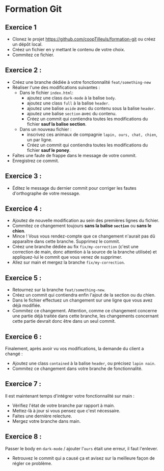 # Formation Git

## Exercice 1
- Clonez le projet https://github.com/coopTilleuls/formation-git ou créez un dépôt local.
- Créez un fichier en y mettant le contenu de votre choix.
- Commitez ce fichier.

## Exercice 2 : 
- Créez une branche dédiée à votre fonctionnalité `feat/something-new`
- Réaliser l'une des modifications suivantes :
  - Dans le fichier `index.html`:
    - ajoutez une class `dark-mode` à la balise `body`.
    - ajoutez une class `full` à la balise `header`.
    - ajoutez une balise `aside` avec du contenu sous la balise `header`.
    - ajoutez une balise `section` avec du contenu.
    - Créez un commit qui contiendra toutes les modifications du fichier **sauf la balise section**.
  - Dans un nouveau fichier :
    - inscrivez ces animaux de compagnie `lapin, ours, chat, chien`, un par ligne.
    - Créez un commit qui contiendra toutes les modifications du fichier **sauf le poney**.
- Faîtes une faute de frappe dans le message de votre commit.
- Enregistrez ce commit.

## Exercice 3 : 
- Éditez le message du dernier commit pour corriger les fautes d'orthographe de votre message.

## Exercice 4 :
- Ajoutez de nouvelle modification au sein des premières lignes du fichier.
- Commitez ce changement toujours **sans la balise `section`** ou **sans le chien**.
- Mince ! Vous vous rendez-compte que ce changement n'aurait pas dû apparaître dans cette branche. Supprimez le commit.
- Créez une branche dédiée au fix `fix/my-correction` (c'est une correction de main, donc attention à la source de la branche utilisée) et appliquez-lui le commit que vous venez de supprimer.
- Allez sur main et mergez la branche `fix/my-correction`.

## Exercice 5 : 
- Retournez sur la branche `feat/something-new`.
- Créez un commit qui contiendra enfin l'ajout de la section ou du chien.
- Dans le fichier effectuez un changement sur une ligne que vous avez déjà modifiée.
- Commitez ce changement. Attention, comme ce changement concerne une partie déjà traitée dans cette branche, les changements concernant cette partie devrait donc être dans un seul commit.

## Exercice 6 :
Finalement, après avoir vu vos modifications, la demande du client a changé : 
- Ajoutez une class `contained` à la balise `header`, ou précisez `lapin nain`.
- Commitez ce changement dans votre branche de fonctionnalité.

## Exercice 7 : 
Il est maintenant temps d'intégrer votre fonctionnalité sur main :
- Vérifiez l'état de votre branche par rapport à main.
- Mettez-là à jour si vous pensez que c'est nécessaire.
- Faites une dernière relecture.
- Mergez votre branche dans main.

## Exercice 8 : 
Passer le body en `dark-mode` / ajouter l'`ours` était une erreur, il faut l'enlever.
- Retrouvez le commit qui a causé ça et avisez sur la meilleure façon de régler ce problème.
